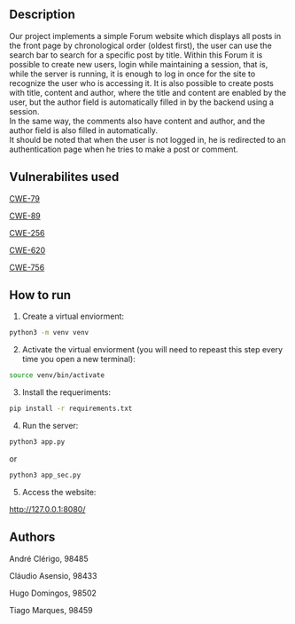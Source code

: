 ## Description
Our project implements a simple Forum website which displays all posts in the front page by chronological order (oldest first), the user can use the search bar to search for a specific post by title. Within this Forum it is possible to create new users, login while maintaining a session, that is, while the server is running, it is enough to log in once for the site to recognize the user who is accessing it. It is also possible to create posts with title, content and author, where the title and content are enabled by the user, but the author field is automatically filled in by the backend using a session.<br>
In the same way, the comments also have content and author, and the author field is also filled in automatically.<br>
It should be noted that when the user is not logged in, he is redirected to an authentication page when he tries to make a post or comment.

## Vulnerabilites used
[CWE-79](https://cwe.mitre.org/data/definitions/79.html)

[CWE-89](https://cwe.mitre.org/data/definitions/89.html)

[CWE-256](https://cwe.mitre.org/data/definitions/256.html)

[CWE-620](https://cwe.mitre.org/data/definitions/620.html)

[CWE-756](https://cwe.mitre.org/data/definitions/756.html)

## How to run
1. Create a virtual enviorment:
```bash
python3 -m venv venv
```

2. Activate the virtual enviorment (you will need to repeast this step every time you open a new terminal):
```bash
source venv/bin/activate
```

3. Install the requeriments:
```bash
pip install -r requirements.txt
```

4. Run the server:
```bash
python3 app.py
```
or 
```bash
python3 app_sec.py
```

5. Access the website:

http://127.0.0.1:8080/


## Authors
André Clérigo, 98485

Cláudio Asensio, 98433

Hugo Domingos, 98502

Tiago Marques, 98459
